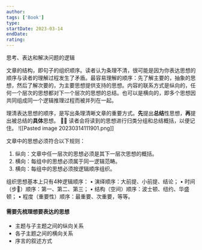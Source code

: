 ```yaml
---
author: 
tags: ['Book']
type: 
startDate: 2023-03-14
endDate:
rating: 
---
```


思考、表达和解决问题的逻辑

文章的结构，即句子的组织顺序。读者认为条理不清，很可能是因为你表达思想的顺序与读者的理解过程发生了矛盾。最容易理解的顺序：先了解主要的，抽象的思想，然后了解次要的，为主要思想提供支持的思想。内容的联系方式是纵向的，任何一个层次的思想都对下一个层次的思想的总结。也可以是横向的，即多个思想因共同组成同一个逻辑推理过程而被并列在一起。


理清表达思想的顺序，是写出条理清晰文章的重要方式。**先**提出**总结**性思想，**再**提出被总结的**具体**思想。
💁‍♂ 读者会将读到的思想进行归类分组和总结概括，以便记住。
![[Pasted image 20230314111901.png]]

文章中的思想必须符合以下规则：
1. 纵向：文章中任一层次的思想必须是其下一层次思想的概括。
2. 横向：每组中的思想必须属于同一逻辑范畴。
3. 横向：每组中的思想必须按逻辑顺序组织。

组织思想基本上只有4种逻辑顺序：
• 演绎顺序：大前提、小前提、结论；
• 时间（步􅃔）顺序：第一、第二、第三；
• 结构（空间）顺序：波士顿、纽约、华盛顿；
• 程度（重要性）顺序：最重要、次重要，等等。


#### 需要先梳理想要表达的思想
- 主题与子主题之间的纵向关系
- 各子主题之间的横向关系 
- 序言的叙述方式























